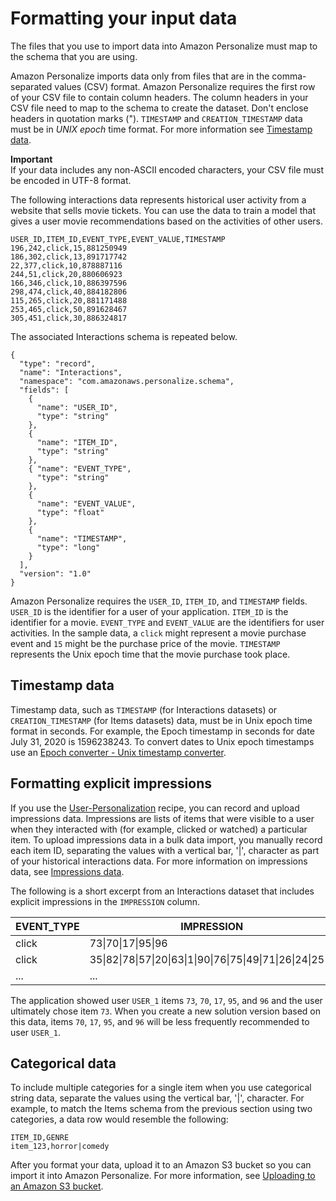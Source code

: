 # Formatting your input data<a name="data-prep-formatting"></a>

The files that you use to import data into Amazon Personalize must map to the schema that you are using\.

Amazon Personalize imports data only from files that are in the comma\-separated values \(CSV\) format\. Amazon Personalize requires the first row of your CSV file to contain column headers\. The column headers in your CSV file need to map to the schema to create the dataset\. Don't enclose headers in quotation marks \("\)\. `TIMESTAMP` and `CREATION_TIMESTAMP` data must be in *UNIX epoch* time format\. For more information see [Timestamp data](#timestamp-data)\. 

**Important**  
If your data includes any non\-ASCII encoded characters, your CSV file must be encoded in UTF\-8 format\.

The following interactions data represents historical user activity from a website that sells movie tickets\. You can use the data to train a model that gives a user movie recommendations based on the activities of other users\.

```
USER_ID,ITEM_ID,EVENT_TYPE,EVENT_VALUE,TIMESTAMP
196,242,click,15,881250949
186,302,click,13,891717742
22,377,click,10,878887116
244,51,click,20,880606923
166,346,click,10,886397596
298,474,click,40,884182806
115,265,click,20,881171488
253,465,click,50,891628467
305,451,click,30,886324817
```

The associated Interactions schema is repeated below\.

```
{
  "type": "record",
  "name": "Interactions",
  "namespace": "com.amazonaws.personalize.schema",
  "fields": [
    {
      "name": "USER_ID",
      "type": "string"
    },
    {
      "name": "ITEM_ID",
      "type": "string"
    },
    { "name": "EVENT_TYPE",
      "type": "string"
    },
    {
      "name": "EVENT_VALUE",
      "type": "float"
    },
    {
      "name": "TIMESTAMP",
      "type": "long"
    }
  ],
  "version": "1.0"
}
```

Amazon Personalize requires the `USER_ID`, `ITEM_ID`, and `TIMESTAMP` fields\. `USER_ID` is the identifier for a user of your application\. `ITEM_ID` is the identifier for a movie\. `EVENT_TYPE` and `EVENT_VALUE` are the identifiers for user activities\. In the sample data, a `click` might represent a movie purchase event and `15` might be the purchase price of the movie\. `TIMESTAMP` represents the Unix epoch time that the movie purchase took place\.

## Timestamp data<a name="timestamp-data"></a>

 Timestamp data, such as `TIMESTAMP` \(for Interactions datasets\) or `CREATION_TIMESTAMP` \(for Items datasets\) data, must be in Unix epoch time format in seconds\. For example, the Epoch timestamp in seconds for date July 31, 2020 is 1596238243\. To convert dates to Unix epoch timestamps use an [Epoch converter \- Unix timestamp converter](https://www.epochconverter.com)\. 

## Formatting explicit impressions<a name="data-prep-including-explicit-impressions"></a>

If you use the [User\-Personalization](native-recipe-new-item-USER_PERSONALIZATION.md) recipe, you can record and upload impressions data\. Impressions are lists of items that were visible to a user when they interacted with \(for example, clicked or watched\) a particular item\. To upload impressions data in a bulk data import, you manually record each item ID, separating the values with a vertical bar, '\|', character as part of your historical interactions data\. For more information on impressions data, see [Impressions data](interactions-datasets.md#interactions-impressions-data)\. 

The following is a short excerpt from an Interactions dataset that includes explicit impressions in the `IMPRESSION` column\.


| EVENT\_TYPE | IMPRESSION | ITEM\_ID | TIMESTAMP | USER\_ID | 
| --- | --- | --- | --- | --- | 
| click |  73\|70\|17\|95\|96  | 73 |  1586731606  | USER\_1 | 
| click |  35\|82\|78\|57\|20\|63\|1\|90\|76\|75\|49\|71\|26\|24\|25\|6  | 35 |  1586735164  | USER\_2 | 
| \.\.\. | \.\.\. | \.\.\. | \.\.\. | \.\.\. | 

The application showed user `USER_1` items `73`, `70`, `17`, `95`, and `96` and the user ultimately chose item `73`\. When you create a new solution version based on this data, items `70`, `17`, `95`, and `96` will be less frequently recommended to user `USER_1`\.

## Categorical data<a name="data-prep-formatting-categorical"></a>

To include multiple categories for a single item when you use categorical string data, separate the values using the vertical bar, '\|', character\. For example, to match the Items schema from the previous section using two categories, a data row would resemble the following:

```
ITEM_ID,GENRE
item_123,horror|comedy
```

After you format your data, upload it to an Amazon S3 bucket so you can import it into Amazon Personalize\. For more information, see [Uploading to an Amazon S3 bucket](data-prep-upload-s3.md)\.